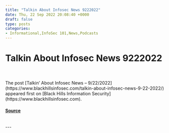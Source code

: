 ```yaml
---
title: "Talkin About Infosec News 9222022"
date: Thu, 22 Sep 2022 20:08:40 +0000
draft: false
type: posts
categories: 
- Informational,InfoSec 101,News,Podcasts
---
```

# Talkin About Infosec News 9222022

<br/>

<br/>
The post [Talkin’ About Infosec News – 9/22/2022](https://www.blackhillsinfosec.com/talkin-about-infosec-news-9-22-2022/) appeared first on [Black Hills Information Security](https://www.blackhillsinfosec.com).

#### [Source](https://www.blackhillsinfosec.com/talkin-about-infosec-news-9-22-2022/)

<br/>
---
